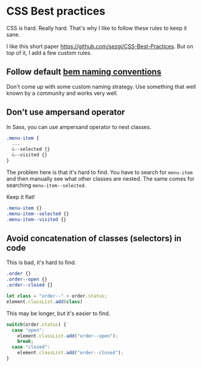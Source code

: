 # CSS Best practices

CSS is hard. Really hard. That's why I like to follow these rules to keep it sane.

I like this short paper https://github.com/sezgi/CSS-Best-Practices. But on top of it, I add a few custom rules.

## Follow default [bem naming conventions](https://en.bem.info/methodology/naming-convention)

Don't come up with some custom naming strategy. Use something that well known by a community and works very well.

## Don't use ampersand operator

In Sass, you can use ampersand operator to nest classes. 

```scss
.menu-item {
  ...
  &--selected {}
  &--visited {}
}
```

The problem here is that it's hard to find. You have to search for `menu-item` and then manually see what other classes are nested. The same comes for searching `menu-item--selected`. 

Keep it flat!

```scss
.menu-item {}
.menu-item--selected {}
.menu-item--visited {}
```

## Avoid concatenation of classes (selectors) in code

This is bad, it's hard to find.

```scss
.order {}
.order--open {}
.order--closed {}
```

```js
let class = "order--" + order.status;
element.classList.add(class)
```

This may be longer, but it's easier to find.

```js
switch(order.status) {
  case "open":
    element.classList.add("order--open");
    break;
  case "closed":
    element.classList.add("order--closed");
}
```
